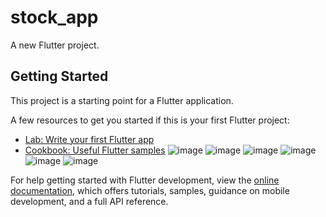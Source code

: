 # stock_app

A new Flutter project.

## Getting Started

This project is a starting point for a Flutter application.

A few resources to get you started if this is your first Flutter project:

- [Lab: Write your first Flutter app](https://docs.flutter.dev/get-started/codelab)
- [Cookbook: Useful Flutter samples](https://docs.flutter.dev/cookbook)
![image](https://github.com/ShinKanShen/Stock-App-Api-TT/assets/91251426/8280ce3f-e318-4462-b5fa-4625c90289be)
![image](https://github.com/ShinKanShen/Stock-App-Api-TT/assets/91251426/589277e8-ef59-4330-b0c3-dce90fdedfdf)
![image](https://github.com/ShinKanShen/Stock-App-Api-TT/assets/91251426/39b94d27-4f44-4d29-8d42-827f5fe21dcc)
![image](https://github.com/ShinKanShen/Stock-App-Api-TT/assets/91251426/01da93ca-7a7e-45c4-a538-dc98918a31e5)
![image](https://github.com/ShinKanShen/Stock-App-Api-TT/assets/91251426/2d81e1ac-342e-4b76-958c-a3b907deb71a)
![image](https://github.com/ShinKanShen/Stock-App-Api-TT/assets/91251426/39adb9f2-fe24-4bb6-92b9-73672db01af8)

For help getting started with Flutter development, view the
[online documentation](https://docs.flutter.dev/), which offers tutorials,
samples, guidance on mobile development, and a full API reference.
